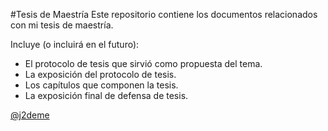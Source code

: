 #Tesis de Maestría
Este repositorio contiene los documentos relacionados con mi tesis de maestría.

Incluye (o incluirá en el futuro):

- El protocolo de tesis que sirvió como propuesta del tema.
- La exposición del protocolo de tesis.
- Los capítulos que componen la tesis.
- La exposición final de defensa de tesis.

[@j2deme](https://twitter.com/j2deme)